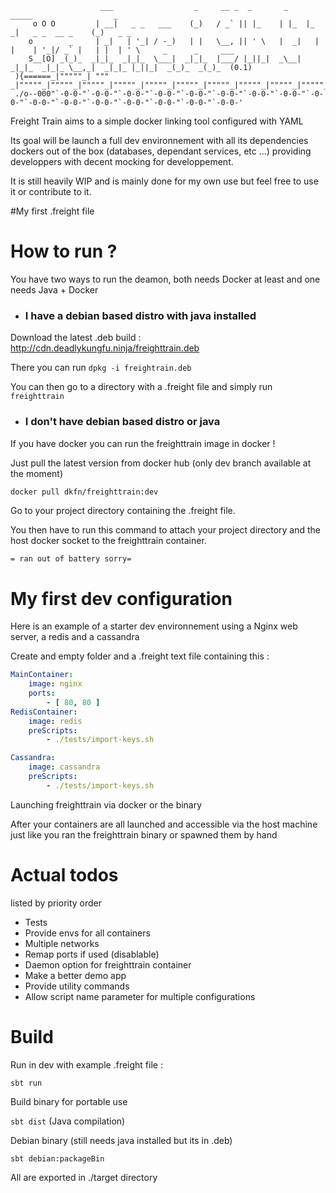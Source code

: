 ```aidl
                    ___                  _     __ _  _       _     _____                  _                                
     o O O         | __|   _ _   ___    (_)   / _` || |_    | |_  |_   _|   _ _  __ _    (_)   _ _                         
    o        _     | _|   | '_| / -_)   | |   \__, || ' \   |  _|   | |    | '_|/ _` |   | |  | ' \     _      _     ___    
    S__[O] _(_)_  _|_|_  _|_|_  \___|  _|_|_  |___/ |_||_|  _\__|  _|_|_  _|_|_ \__,_|  _|_|_ |_||_|  _(_)_  _(_)_  (0.1)  
 ){======_|"""""_| """ _|"""""_|"""""_|"""""_|"""""_|"""""_|"""""_|"""""_|"""""_|"""""_|"""""_|"""""_|"""""_|"""""_|"""""| 
 ./o--000"`-0-0-"`-0-0-"`-0-0-"`-0-0-"`-0-0-"`-0-0-"`-0-0-"`-0-0-"`-0-0-"`-0-0-"`-0-0-"`-0-0-"`-0-0-"`-0-0-"`-0-0-"`-0-0-' 
```

Freight Train aims to a simple docker linking tool configured  with YAML

Its goal will be launch a full dev environnement with all its dependencies dockers out of the box 
(databases, dependant services, etc ...) providing developpers with decent mocking for developpement.

It is still heavily WIP and is mainly done for my own use but feel free to use it or contribute to it.

#My first .freight file

# How to run ?

You have two ways to run the deamon, both needs Docker at least and one needs Java + Docker

- ### I have a debian based distro with java installed

Download the latest .deb build : http://cdn.deadlykungfu.ninja/freighttrain.deb

There you can run `dpkg -i freightrain.deb`

You can then go to a directory with a .freight file and simply run `freighttrain `

- ### I don't have debian based distro or java

If you have docker you can run the freighttrain image in docker !

Just pull the latest version from docker hub (only dev branch available at the moment)

```zsh
docker pull dkfn/freighttrain:dev
```

Go to your project directory containing the .freight file.

You then have to run this command to attach your project directory and the host docker socket to the freighttrain container.

```= ran out of battery sorry=```

# My first dev configuration

Here is an example of a starter dev environnement using a Nginx web server, a redis and a cassandra

Create and empty folder and a .freight text file containing this :
```yaml
MainContainer:
    image: nginx
    ports:
        - [ 80, 80 ]
RedisContainer:
    image: redis
    preScripts:
        - ./tests/import-keys.sh

Cassandra:
    image: cassandra
    preScripts:
        - ./tests/import-keys.sh
```
Launching freighttrain via docker or the binary

After your containers are all launched and accessible via the host machine just like you ran the freighttrain binary or spawned them by hand


# Actual todos
listed by priority order

- Tests
- Provide envs for all containers
- Multiple networks
- Remap ports if used (disablable)
- Daemon option for freighttrain container
- Make a better demo app
- Provide utility commands
- Allow script name parameter for multiple configurations

# Build
Run in dev with example .freight file :

```sbt run```

Build binary for portable use

```sbt dist``` (Java compilation)

Debian binary (still needs java installed but its in .deb)

```sbt debian:packageBin```

All are exported in ./target directory


